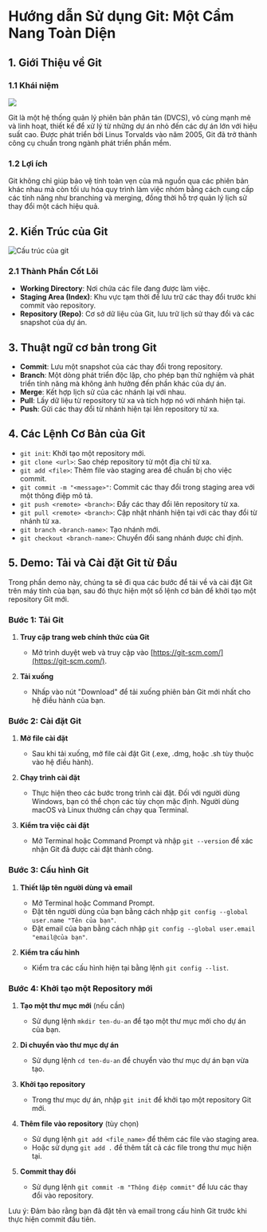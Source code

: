 # Hướng dẫn Sử dụng Git: Một Cẩm Nang Toàn Diện

## 1. Giới Thiệu về Git

### 1.1 Khái niệm
![](./image/git.jpg)

Git là một hệ thống quản lý phiên bản phân tán (DVCS), vô cùng mạnh mẽ và linh hoạt, thiết kế để xử lý từ những dự án nhỏ đến các dự án lớn với hiệu suất cao. Được phát triển bởi Linus Torvalds vào năm 2005, Git đã trở thành công cụ chuẩn trong ngành phát triển phần mềm.

### 1.2 Lợi ích

Git không chỉ giúp bảo vệ tính toàn vẹn của mã nguồn qua các phiên bản khác nhau mà còn tối ưu hóa quy trình làm việc nhóm bằng cách cung cấp các tính năng như branching và merging, đồng thời hỗ trợ quản lý lịch sử thay đổi một cách hiệu quả.

## 2. Kiến Trúc của Git
![Cấu trúc của git](./image/cấu%20trúc%20git.jpg)

### 2.1 Thành Phần Cốt Lõi

- **Working Directory**: Nơi chứa các file đang được làm việc.
- **Staging Area (Index)**: Khu vực tạm thời để lưu trữ các thay đổi trước khi commit vào repository.
- **Repository (Repo)**: Cơ sở dữ liệu của Git, lưu trữ lịch sử thay đổi và các snapshot của dự án.

## 3. Thuật ngữ cơ bản trong Git

- **Commit**: Lưu một snapshot của các thay đổi trong repository.
- **Branch**: Một dòng phát triển độc lập, cho phép bạn thử nghiệm và phát triển tính năng mà không ảnh hưởng đến phần khác của dự án.
- **Merge**: Kết hợp lịch sử của các nhánh lại với nhau.
- **Pull**: Lấy dữ liệu từ repository từ xa và tích hợp nó với nhánh hiện tại.
- **Push**: Gửi các thay đổi từ nhánh hiện tại lên repository từ xa.

## 4. Các Lệnh Cơ Bản của Git

- `git init`: Khởi tạo một repository mới.
- `git clone <url>`: Sao chép repository từ một địa chỉ từ xa.
- `git add <file>`: Thêm file vào staging area để chuẩn bị cho việc commit.
- `git commit -m "<message>"`: Commit các thay đổi trong staging area với một thông điệp mô tả.
- `git push <remote> <branch>`: Đẩy các thay đổi lên repository từ xa.
- `git pull <remote> <branch>`: Cập nhật nhánh hiện tại với các thay đổi từ nhánh từ xa.
- `git branch <branch-name>`: Tạo nhánh mới.
- `git checkout <branch-name>`: Chuyển đổi sang nhánh được chỉ định.
## 5. Demo: Tải và Cài đặt Git từ Đầu

Trong phần demo này, chúng ta sẽ đi qua các bước để tải về và cài đặt Git trên máy tính của bạn, sau đó thực hiện một số lệnh cơ bản để khởi tạo một repository Git mới.

### Bước 1: Tải Git

1. **Truy cập trang web chính thức của Git**
   - Mở trình duyệt web và truy cập vào [https://git-scm.com/](https://git-scm.com/).
   
2. **Tải xuống**
   - Nhấp vào nút "Download" để tải xuống phiên bản Git mới nhất cho hệ điều hành của bạn.

### Bước 2: Cài đặt Git

1. **Mở file cài đặt**
   - Sau khi tải xuống, mở file cài đặt Git (.exe, .dmg, hoặc .sh tùy thuộc vào hệ điều hành).
   
2. **Chạy trình cài đặt**
   - Thực hiện theo các bước trong trình cài đặt. Đối với người dùng Windows, bạn có thể chọn các tùy chọn mặc định. Người dùng macOS và Linux thường cần chạy qua Terminal.
   
3. **Kiểm tra việc cài đặt**
   - Mở Terminal hoặc Command Prompt và nhập `git --version` để xác nhận Git đã được cài đặt thành công.

### Bước 3: Cấu hình Git

1. **Thiết lập tên người dùng và email**
   - Mở Terminal hoặc Command Prompt.
   - Đặt tên người dùng của bạn bằng cách nhập `git config --global user.name "Tên của bạn"`.
   - Đặt email của bạn bằng cách nhập `git config --global user.email "email@của bạn"`.
   
2. **Kiểm tra cấu hình**
   - Kiểm tra các cấu hình hiện tại bằng lệnh `git config --list`.

### Bước 4: Khởi tạo một Repository mới

1. **Tạo một thư mục mới** (nếu cần)
   - Sử dụng lệnh `mkdir ten-du-an` để tạo một thư mục mới cho dự án của bạn.
   
2. **Di chuyển vào thư mục dự án**
   - Sử dụng lệnh `cd ten-du-an` để chuyển vào thư mục dự án bạn vừa tạo.
   
3. **Khởi tạo repository**
   - Trong thư mục dự án, nhập `git init` để khởi tạo một repository Git mới.
   
4. **Thêm file vào repository** (tùy chọn)
   - Sử dụng lệnh `git add <file_name>` để thêm các file vào staging area.
   - Hoặc sử dụng `git add .` để thêm tất cả các file trong thư mục hiện tại.
   
5. **Commit thay đổi**
   - Sử dụng lệnh `git commit -m "Thông điệp commit"` để lưu các thay đổi vào repository.

Lưu ý: Đảm bảo rằng bạn đã đặt tên và email trong cấu hình Git trước khi thực hiện commit đầu tiên.

